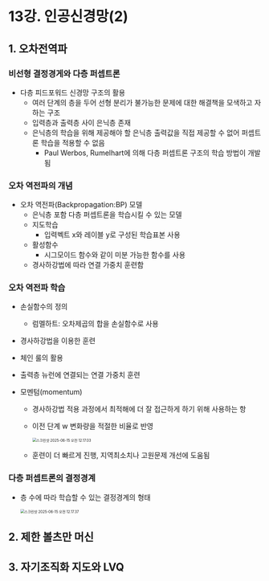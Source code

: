 # 13강. 인공신경망(2)

## 1. 오차전역파

### 비선형 결정경게와 다층 퍼셉트론

- 다층 피드포워드 신경망 구조의 활용
  - 여러 단계의 층을 두어 선형 분리가 불가능한 문제에 대한 해결책을 모색하고 자 하는 구조
  - 입력층과 출력층 사이 은닉층 존재
  - 은닉층의 학습을 위해 제공해야 할 은닉층 출력값을 직접 제공할 수 없어 퍼셉트론 학습을 적용할 수 없음
    - Paul Werbos, Rumelhart에 의해 다층 퍼셉트론 구조의 학습 방법이 개발됨



### 오차 역전파의 개념

- 오차 역전파(Backpropagation:BP) 모델
  - 은닉층 포함 다층 퍼셉트론을 학습시킬 수 있는 모델
  - 지도학습
    - 입력벡트 x와 레이블 y로 구성된 학습표본 사용
  - 활성함수
    - 시그모이드 함수와 같이 미분 가능한 함수를 사용
  - 경사하강법에 따라 연결 가중치 훈련함



### 오차 역전파 학습

- 손실함수의 정의
  - 럼멜하트: 오차제곱의 합을 손실함수로 사용
- 경사하강법을 이용한 훈련

- 체인 룰의 활용
- 출력층 뉴런에 연결되는 연결 가중치 훈련

- 모멘텀(momentum)

  - 경사하강법 적용 과정에서 최적해에 더 잘 접근하게 하기 위해 사용하는 항

  - 이전 단계 w 변화량을 적절한 비율로 반영

    <img src="/Users/ialex/Desktop/TodayILearned/2025/인공지능/assets/스크린샷 2025-06-15 오전 12.17.03.png" alt="스크린샷 2025-06-15 오전 12.17.03" style="zoom:50%;" />

  - 훈련이 더 빠르게 진행, 지역최소치나 고원문제 개선에 도움됨



### 다층 퍼셉트론의 결정경계

- 층 수에 따라 학습할 수 있는 결정경계의 형태

  <img src="/Users/ialex/Desktop/TodayILearned/2025/인공지능/assets/스크린샷 2025-06-15 오전 12.17.37.png" alt="스크린샷 2025-06-15 오전 12.17.37" style="zoom:50%;" />



## 2. 제한 볼츠만 머신

## 3. 자기조직화 지도와 LVQ